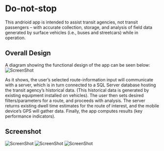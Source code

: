 # Do-not-stop
This andrioid app is intended to assist transit agencies, not transit passengers – with accurate collection, storage, and analysis of field data generated by surface vehicles (i.e., buses and streetcars) while in operation.

## Overall Design 
A diagram showing the functional design of the app can be seen below:
![ScreenShot](https://cloud.githubusercontent.com/assets/9345936/10557118/e2878922-746b-11e5-9b44-96c6f14e4386.png)

As it shows, the user’s selected route-information input will communicate with a server, which is in turn connected to a SQL Server database hosting the transit agency’s historical data. (This historical data is generated by existing equipment installed on vehicles). The user then sets desired filters/parameters for a route, and proceeds with analysis. The server returns existing dwell time estimates for the route of interest, and the mobile device’s GPS will gather data. Finally, the app computes results (key performance indicators).

## Screenshot
![ScreenShot](https://cloud.githubusercontent.com/assets/9345936/10557227/4c45fa1a-7471-11e5-8c76-67d8e6777d1c.png)
![ScreenShot](https://cloud.githubusercontent.com/assets/9345936/10557229/64b2c312-7471-11e5-9d53-d439b2bef7d8.png)
![ScreenShot](https://cloud.githubusercontent.com/assets/9345936/10557232/71a1813a-7471-11e5-9747-0cc10f88b77c.png)
